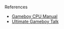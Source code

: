 References

- [Gameboy CPU Manual](http://www.codeslinger.co.uk/pages/projects/gameboy/files/GB.pdf)
- [Ultimate Gameboy Talk](https://www.youtube.com/watch?v=HyzD8pNlpwI)
